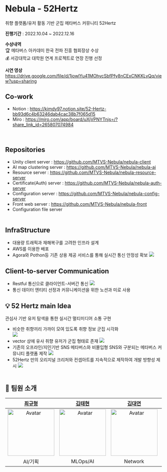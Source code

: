 Nebula - 52Hertz
=============
취향 플랫폼/유저 활동 기반 군집 메타버스 커뮤니티 52Hertz<br>

<b>진행기간</b> : 2022.10.04 ~ 2022.12.16 <br>

<b>수상내역</b> <br>
🏆 메타버스 아카데미 한국 전파 진흥 협회장상 수상<br>
💰 서강대학교 대학원 연계 프로젝트로 연장 진행 선정<br>

<b>시연 영상</b><br>
https://drive.google.com/file/d/1jowlYu41MOhycSbfPfy8nCExCNKKLyQq/view?usp=sharing


## Co-work
- Notion : https://kimdy97.notion.site/52-Hertz-bb93d6c4b63246dab4cac38b7f065d15
- Miro : https://miro.com/app/board/uXjVPNYTnjs=/?share_link_id=265807074984
<br>

## Repositories
- Unity client server : https://github.com/MTVS-Nebula/nebula-client
- AI map clustering server : https://github.com/MTVS-Nebula/nebula-ai
- Resource server : https://github.com/MTVS-Nebula/nebula-resource-server
- Certificate(Auth) server : https://github.com/MTVS-Nebula/nebula-auth-server
- Configuration server : https://github.com/MTVS-Nebula/nebula-config-server
- Front web server : https://github.com/MTVS-Nebula/nebula-front
- Configuration file server
<br><br>

## InfraStructure
- 대용량 트래픽과 재해복구를 고려한 인프라 설계
- AWS를 이용한 배포
- Agora와 Pothon등 기존 상용 제공 서비스를 통해 실시간 통신 안정성 확보
  ![](https://cdn.discordapp.com/attachments/1020207271692738623/1058674857069522964/image.png)

## Client-to-server Communication
- Restful 통신으로 클라이언트-서버간 통신
  ![](https://cdn.discordapp.com/attachments/1020207271692738623/1058676390557401130/image.png)
- 통신 데이터 엔티티 선정과 커뮤니케이션을 위한 노션과 미로 사용

## 💡 52 Hertz main Idea 
관심사 기반 유저 탐색을 통한 실시간 멀티미디어 소통 구현
- 비슷한 취향끼리 가까이 모여 있도록 취향 정보 군집 시각화 <br>
![](https://cdn.discordapp.com/attachments/1020207271692738623/1058671600137949194/image.png)
- vector 상에 유사 취향 유저가 군집 형태로 존재
![](https://cdn.discordapp.com/attachments/1020207271692738623/1058672363597729823/image.png)
- 기존의 오프라인/지인기반 SNS 메타버스와 비몰입형 SNS와 구분되는 메타버스 커뮤니티 플랫폼 제작
![](https://cdn.discordapp.com/attachments/1020207271692738623/1058672880457613322/image.png)
- 52Hertz 만의 오리지널 크리처와 컨셉아트를 지속적으로 제작하여 개발 방향성 제시
![](https://cdn.discordapp.com/attachments/1020207271692738623/1058673984184537168/image.png)
<br><br>

## 🧑‍ 팀원 소개
| [최규형](https://github.com/dancefirst) | [김태현](https://github.com/ktaehyun) | [김대연](https://github.com/DaeyeonKim97)| [권영찬](https://github.com/kwonyoungchan) | [김혜성](https://github.com/mass1129) | 정성은 |
| :----: | :----: | :----: | :----: | :----: | :----: |
| <a href="https://github.com/dancefirst"><img src="https://avatars.githubusercontent.com/u/98203262?v=4" alt="Avatar" width="150px" /></a> | <a href="https://github.com/ktaehyun"><img src="https://avatars.githubusercontent.com/u/86669008?v=4" alt="Avatar" width="150px" /></a> | <a href="https://github.com/DaeyeonKim97"><img src="https://avatars.githubusercontent.com/u/64251365?v=4" alt="Avatar" width="150px" /></a> | <a href="https://github.com/kwonyoungchan"><img src="https://avatars.githubusercontent.com/u/46679056?v=4" alt="Avatar" width="150px" /></a> | <a href="https://github.com/mass1129"><img src="https://avatars.githubusercontent.com/u/100113441?v=4" width="150px" /></a> | <a><img src="https://user-images.githubusercontent.com/86669008/210508665-fca99d25-6d7d-446b-a77b-6c561ae13590.png" width="150px" /></a> |
| AI/기획 | MLOps/AI | Network | XR | XR | Design |

